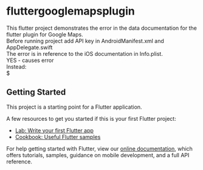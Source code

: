 # fluttergooglemapsplugin

This flutter project demonstrates the error in the data documentation for the flutter plugin for Google Maps.  
Before running project add API key in AndroidManifest.xml and AppDelegate.swift  
The error is in reference to the iOS documentation in Info.plist.  
<boolean> YES </boolean> - causes error  
Instead:  
$<true/>  

## Getting Started

This project is a starting point for a Flutter application.

A few resources to get you started if this is your first Flutter project:

- [Lab: Write your first Flutter app](https://flutter.dev/docs/get-started/codelab)
- [Cookbook: Useful Flutter samples](https://flutter.dev/docs/cookbook)

For help getting started with Flutter, view our
[online documentation](https://flutter.dev/docs), which offers tutorials,
samples, guidance on mobile development, and a full API reference.

